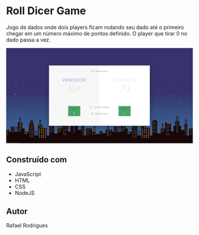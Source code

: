 # Roll Dicer Game

Jogo de dados onde dois players ficam rodando seu dado até o primeiro chegar em um número máximo de pontos definido. O player que tirar 0 no dado passa a vez.

![](rollDicer.png)

## Construído com

* JavaScript
* HTML
* CSS
* NodeJS

## Autor

Rafael Rodrigues
